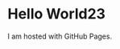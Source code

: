<!DOCTYPE HTML>
<html>
<body>
<h1>Hello World23</h1>
<p>I am hosted with GitHub Pages.</p>
</body>
</html>

